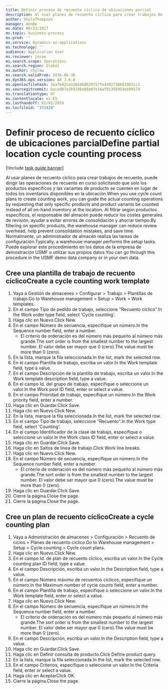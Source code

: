 ```yaml
---
title: Definir proceso de recuento cíclico de ubicaciones parcial
description: Al usar planes de recuento cíclico para crear trabajos de recuento, puede dirigir las operaciones de recuento en curso solicitando que solo los productos específicos y las variantes de producto se cuenten en lugar de todos los inventarios disponibles en la ubicación.
author: ShylaThompson
manager: AnnBe
ms.date: 06/23/2017
ms.topic: business-process
ms.prod: ''
ms.service: dynamics-ax-applications
ms.technology: ''
audience: Application User
ms.reviewer: josaw
ms.search.scope: Operations
ms.search.region: Global
ms.author: shylaw
ms.search.validFrom: 2016-06-30
ms.dyn365.ops.version: AX 7.0.0
ms.openlocfilehash: 3aafb42cea1664b0629f57fe4492736601902cc1
ms.sourcegitcommit: bacad87e2b9146e08e6fe16af01356954eb90574
ms.translationtype: HT
ms.contentlocale: es-ES
ms.lasthandoff: 02/01/2019
ms.locfileid: "373420"
---
```

# <a name="define-partial-location-cycle-counting-process"></a><span data-ttu-id="2a146-103">Definir proceso de recuento cíclico de ubicaciones parcial</span><span class="sxs-lookup"><span data-stu-id="2a146-103">Define partial location cycle counting process</span></span> 

[!include [task guide banner](../../includes/task-guide-banner.md)]

<span data-ttu-id="2a146-104">Al usar planes de recuento cíclico para crear trabajos de recuento, puede dirigir las operaciones de recuento en curso solicitando que solo los productos específicos y las variantes de producto se cuenten en lugar de todos los inventarios disponibles en la ubicación.</span><span class="sxs-lookup"><span data-stu-id="2a146-104">When you use cycle count plans to create counting work, you can guide the actual counting operations by requesting that only specific products and product variants be counted instead of all on-hand inventory at the location.</span></span> <span data-ttu-id="2a146-105">Al filtrar según productos específicos, el responsable del almacén puede reducir los costes generales de revisión, ayudar a evitar errores de consolidación y ahorrar tiempo.</span><span class="sxs-lookup"><span data-stu-id="2a146-105">By filtering on specific products, the warehouse manager can reduce review overhead, help prevent consolidation mistakes, and save time.</span></span> <span data-ttu-id="2a146-106">Normalmente, un administrador de almacén realiza las tareas de configuración.</span><span class="sxs-lookup"><span data-stu-id="2a146-106">Typically, a warehouse manager performs the setup tasks.</span></span> <span data-ttu-id="2a146-107">Puede explorar este procedimiento en los datos de la empresa de demostración USMF o utilizar sus propios datos.</span><span class="sxs-lookup"><span data-stu-id="2a146-107">You can go through this procedure in the USMF demo data company or in your own data.</span></span>


## <a name="create-a-cycle-counting-work-template"></a><span data-ttu-id="2a146-108">Cree una plantilla de trabajo de recuento cíclico</span><span class="sxs-lookup"><span data-stu-id="2a146-108">Create a cycle counting work template</span></span>
1. <span data-ttu-id="2a146-109">Vaya a Gestión de almacenes > Configurar > Trabajo > Plantillas de trabajo.</span><span class="sxs-lookup"><span data-stu-id="2a146-109">Go to Warehouse management > Setup > Work > Work templates.</span></span>
2. <span data-ttu-id="2a146-110">En el campo Tipo de pedido de trabajo, seleccione "Recuento cíclico".</span><span class="sxs-lookup"><span data-stu-id="2a146-110">In the Work order type field, select 'Cycle counting'.</span></span>
3. <span data-ttu-id="2a146-111">Haga clic en Nuevo.</span><span class="sxs-lookup"><span data-stu-id="2a146-111">Click New.</span></span>
4. <span data-ttu-id="2a146-112">En el campo Número de secuencia, especifique un número.</span><span class="sxs-lookup"><span data-stu-id="2a146-112">In the Sequence number field, enter a number.</span></span>
    * <span data-ttu-id="2a146-113">El criterio de ordenación es del número más pequeño al número más grande.</span><span class="sxs-lookup"><span data-stu-id="2a146-113">The sort order is from the smallest number to the largest number.</span></span> <span data-ttu-id="2a146-114">El valor debe ser mayor que 0 (cero).</span><span class="sxs-lookup"><span data-stu-id="2a146-114">The value must be more than 0 (zero).</span></span>  
5. <span data-ttu-id="2a146-115">En la lista, marque la fila seleccionada.</span><span class="sxs-lookup"><span data-stu-id="2a146-115">In the list, mark the selected row.</span></span>
6. <span data-ttu-id="2a146-116">En el campo Plantilla de trabajo, escriba un valor.</span><span class="sxs-lookup"><span data-stu-id="2a146-116">In the Work template field, type a value.</span></span>
7. <span data-ttu-id="2a146-117">En el campo Descripción de la plantilla de trabajo, escriba un valor.</span><span class="sxs-lookup"><span data-stu-id="2a146-117">In the Work template description field, type a value.</span></span>
8. <span data-ttu-id="2a146-118">En el campo Id. del grupo de trabajo, especifique o seleccione un valor.</span><span class="sxs-lookup"><span data-stu-id="2a146-118">In the Work pool ID field, enter or select a value.</span></span>
9. <span data-ttu-id="2a146-119">En el campo Prioridad de trabajo, especifique un número.</span><span class="sxs-lookup"><span data-stu-id="2a146-119">In the Work priority field, enter a number.</span></span>
10. <span data-ttu-id="2a146-120">Haga clic en Guardar.</span><span class="sxs-lookup"><span data-stu-id="2a146-120">Click Save.</span></span>
11. <span data-ttu-id="2a146-121">Haga clic en Nuevo.</span><span class="sxs-lookup"><span data-stu-id="2a146-121">Click New.</span></span>
12. <span data-ttu-id="2a146-122">En la lista, marque la fila seleccionada.</span><span class="sxs-lookup"><span data-stu-id="2a146-122">In the list, mark the selected row.</span></span>
13. <span data-ttu-id="2a146-123">En el campo Tipo de trabajo, seleccione "Recuento".</span><span class="sxs-lookup"><span data-stu-id="2a146-123">In the Work type field, select 'Counting'.</span></span>
14. <span data-ttu-id="2a146-124">En el campo Identificador de la clase de trabajo, especifique o seleccione un valor.</span><span class="sxs-lookup"><span data-stu-id="2a146-124">In the Work class ID field, enter or select a value.</span></span>
15. <span data-ttu-id="2a146-125">Haga clic en Guardar.</span><span class="sxs-lookup"><span data-stu-id="2a146-125">Click Save.</span></span>
16. <span data-ttu-id="2a146-126">Haga clic en Saltos de línea de trabajo.</span><span class="sxs-lookup"><span data-stu-id="2a146-126">Click Work line breaks.</span></span>
17. <span data-ttu-id="2a146-127">Haga clic en Nuevo.</span><span class="sxs-lookup"><span data-stu-id="2a146-127">Click New.</span></span>
18. <span data-ttu-id="2a146-128">En el campo Número de secuencia, especifique un número.</span><span class="sxs-lookup"><span data-stu-id="2a146-128">In the Sequence number field, enter a number.</span></span>
    * <span data-ttu-id="2a146-129">El criterio de ordenación es del número más pequeño al número más grande.</span><span class="sxs-lookup"><span data-stu-id="2a146-129">The sort order is from the smallest number to the largest number.</span></span> <span data-ttu-id="2a146-130">El valor debe ser mayor que 0 (cero).</span><span class="sxs-lookup"><span data-stu-id="2a146-130">The value must be more than 0 (zero).</span></span>  
19. <span data-ttu-id="2a146-131">Haga clic en Guardar.</span><span class="sxs-lookup"><span data-stu-id="2a146-131">Click Save.</span></span>
20. <span data-ttu-id="2a146-132">Cierre la página.</span><span class="sxs-lookup"><span data-stu-id="2a146-132">Close the page.</span></span>
21. <span data-ttu-id="2a146-133">Cierre la página.</span><span class="sxs-lookup"><span data-stu-id="2a146-133">Close the page.</span></span>

## <a name="create-a-cycle-counting-plan"></a><span data-ttu-id="2a146-134">Cree un plan de recuento cíclico</span><span class="sxs-lookup"><span data-stu-id="2a146-134">Create a cycle counting plan</span></span>
1. <span data-ttu-id="2a146-135">Vaya a Administración de almacenes > Configuración > Recuento de ciclos > Planes de recuento cíclico.</span><span class="sxs-lookup"><span data-stu-id="2a146-135">Go to Warehouse management > Setup > Cycle counting > Cycle count plans.</span></span>
2. <span data-ttu-id="2a146-136">Haga clic en Nuevo.</span><span class="sxs-lookup"><span data-stu-id="2a146-136">Click New.</span></span>
3. <span data-ttu-id="2a146-137">En el campo Id. de plan de recuento cíclico, escriba un valor.</span><span class="sxs-lookup"><span data-stu-id="2a146-137">In the Cycle counting plan ID field, type a value.</span></span>
4. <span data-ttu-id="2a146-138">En el campo Descripción, escriba un valor.</span><span class="sxs-lookup"><span data-stu-id="2a146-138">In the Description field, type a value.</span></span>
5. <span data-ttu-id="2a146-139">En el campo Número máximo de recuentos cíclicos, especifique un número.</span><span class="sxs-lookup"><span data-stu-id="2a146-139">In the Maximum number of cycle counts field, enter a number.</span></span>
6. <span data-ttu-id="2a146-140">En el campo Plantilla de trabajo, especifique o seleccione un valor.</span><span class="sxs-lookup"><span data-stu-id="2a146-140">In the Work template field, enter or select a value.</span></span>
7. <span data-ttu-id="2a146-141">Haga clic en Nuevo.</span><span class="sxs-lookup"><span data-stu-id="2a146-141">Click New.</span></span>
8. <span data-ttu-id="2a146-142">En el campo Número de secuencia, especifique un número.</span><span class="sxs-lookup"><span data-stu-id="2a146-142">In the Sequence number field, enter a number.</span></span>
    * <span data-ttu-id="2a146-143">El criterio de ordenación es del número más pequeño al número más grande.</span><span class="sxs-lookup"><span data-stu-id="2a146-143">The sort order is from the smallest number to the largest number.</span></span> <span data-ttu-id="2a146-144">El valor debe ser mayor que 0 (cero).</span><span class="sxs-lookup"><span data-stu-id="2a146-144">The value must be more than 0 (zero).</span></span>  
9. <span data-ttu-id="2a146-145">En el campo Descripción, escriba un valor.</span><span class="sxs-lookup"><span data-stu-id="2a146-145">In the Description field, type a value.</span></span>
10. <span data-ttu-id="2a146-146">Haga clic en Guardar.</span><span class="sxs-lookup"><span data-stu-id="2a146-146">Click Save.</span></span>
11. <span data-ttu-id="2a146-147">Haga clic en Definir consulta de producto.</span><span class="sxs-lookup"><span data-stu-id="2a146-147">Click Define product query.</span></span>
12. <span data-ttu-id="2a146-148">En la lista, marque la fila seleccionada.</span><span class="sxs-lookup"><span data-stu-id="2a146-148">In the list, mark the selected row.</span></span>
13. <span data-ttu-id="2a146-149">En el campo Criterios, especifique o seleccione un valor.</span><span class="sxs-lookup"><span data-stu-id="2a146-149">In the Criteria field, enter or select a value.</span></span>
14. <span data-ttu-id="2a146-150">Haga clic en Aceptar</span><span class="sxs-lookup"><span data-stu-id="2a146-150">Click OK.</span></span>
15. <span data-ttu-id="2a146-151">Cierre la página.</span><span class="sxs-lookup"><span data-stu-id="2a146-151">Close the page.</span></span>

